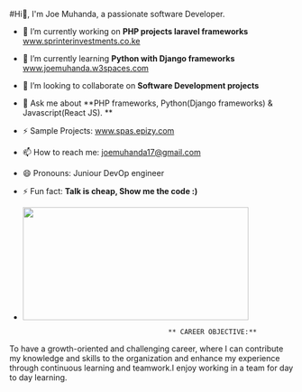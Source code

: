 #Hi👋, I'm Joe Muhanda, a passionate software Developer.

- 🔭 I’m currently working on **PHP projects laravel frameworks** www.sprinterinvestments.co.ke
- 🌱 I’m currently learning **Python with Django frameworks**  www.joemuhanda.w3spaces.com 
- 👯 I’m looking to collaborate on **Software Development projects**
- 💬 Ask me about **PHP frameworks, Python(Django frameworks) & Javascript(React JS). **
- ⚡  Sample Projects: www.spas.epizy.com
- 📫 How to reach me: joemuhanda17@gmail.com 
- 😄 Pronouns: Juniour DevOp engineer 
- ⚡ Fun fact: **Talk is cheap, Show me the code :)**
- <img src="https://user-images.githubusercontent.com/88422453/206272184-7d80a158-b98c-423d-9fc3-ed8d5797e406.gif" width="400" height="200" />

                                          ** CAREER OBJECTIVE:**
To have a growth-oriented and challenging career, where I can contribute my knowledge and skills to the organization and enhance my experience through continuous learning and teamwork.I enjoy working in a team for day to day learning.
